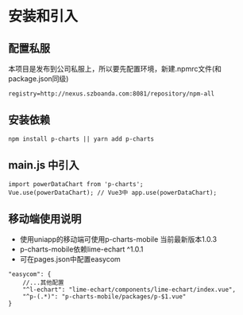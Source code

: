 <!--
 * @Author: Caijw
 * @Date: 2020-01-06 17:19:00
 * @LastEditors: Caijw
 * @LastEditTime: 2020-03-13 12:38:07
 * @Description: 
 -->
# 安装和引入
## 配置私服
本项目是发布到公司私服上，所以要先配置环境，新建.npmrc文件(和package.json同级)
```$xslt
registry=http://nexus.szboanda.com:8081/repository/npm-all
```

## 安装依赖
```
npm install p-charts || yarn add p-charts
```

## main.js 中引入
```
import powerDataChart from 'p-charts';
Vue.use(powerDataChart); // Vue3中 app.use(powerDataChart);
```

## 移动端使用说明
 - 使用uniapp的移动端可使用p-charts-mobile  当前最新版本1.0.3
 - p-charts-mobile依赖lime-echart ^1.0.1
 - 可在pages.json中配置easycom
```
"easycom": {
	//...其他配置
	"^l-echart": "lime-echart/components/lime-echart/index.vue",
	"^p-(.*)": "p-charts-mobile/packages/p-$1.vue"
}
```

